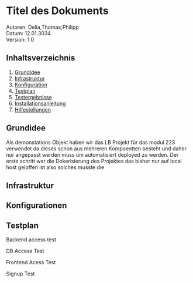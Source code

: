 # Titel des Dokuments

Autoren: Delia,Thomas;Philipp  
Datum: 12.01.3034   
Version: 1.0   

## Inhaltsverzeichnis

1. [Grundidee](#Grundidee)
2. [Infrastruktur](#Infrastruktur)
3. [Konfiguration](#Konfiguration)
4. [Testplan](#Testplan)
5. [Testergebnisse](#Testplan)
6. [Installationsanleitung](#Installationsanleitung)
7. [Hilfestellungen](#hilfestellungen)


## Grundidee

Als demonstations Objekt haben wir das LB Projekt für das modul 223 verwendet da dieses schon aus mehreren Kompoentten besteht und daher nur angepasst werden muss um automatisiert deployed zu werden. 
Der erste schritt war die Dokerisierung des Projektes das bisher nur auf local host geloffen ist also solches musste die 

## Infrastruktur

## Konfigurationen

## Testplan
Backend access test

DB Access Test

Frontend Acess Test

Signup Test



